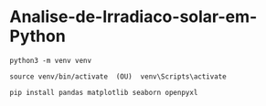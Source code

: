 # Analise-de-Irradiaco-solar-em-Python

```
python3 -m venv venv

source venv/bin/activate  (OU)  venv\Scripts\activate

pip install pandas matplotlib seaborn openpyxl
```
